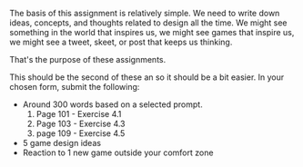 The basis of this assignment is relatively simple. We need to write down ideas, concepts, and thoughts related to design all the time. We might see something in the world that inspires us, we might see games that inspire us, we might see a tweet, skeet, or post that keeps us thinking.

That's the purpose of these assignments. 

This should be the second of these an so it should be a bit easier. In your chosen form, submit the following: 
- Around 300 words based on a selected prompt.
	1. Page 101 - Exercise 4.1
	2. Page 103 - Exercise 4.3
	3. page 109 - Exercise 4.5
- 5 game design ideas
- Reaction to 1 new game outside your comfort zone